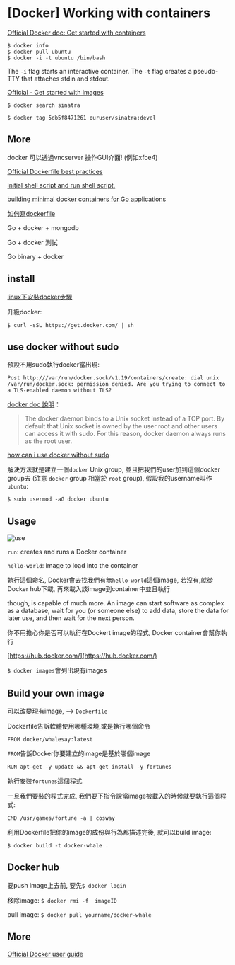 # [Docker]  Working with containers 

[Official Docker doc: Get started with containers](https://docs.docker.com/articles/basics/)

```
$ docker info
$ docker pull ubuntu
$ docker -i -t ubuntu /bin/bash
```

The `-i` flag starts an interactive container. The `-t` flag creates a pseudo-TTY that attaches stdin and stdout.


[Official - Get started with images](https://docs.docker.com/userguide/dockerimages/)

`$ docker search sinatra`

`$ docker tag 5db5f8471261 ouruser/sinatra:devel`



## More

docker 可以透過vncserver 操作GUI介面! (例如xfce4)

[Official Dockerfile best practices](https://docs.docker.com/articles/dockerfile_best-practices/)

[initial shell script and run shell script.](https://gist.github.com/kvzhuang/8233907)

[building minimal docker containers for Go applications](https://blog.codeship.com/building-minimal-docker-containers-for-go-applications/)

[如何寫dockerfile](http://blog.tutum.co/2014/10/22/how-to-optimize-your-dockerfile/)

Go + docker + mongodb

Go + docker 測試

Go binary + docker


## install 

[linux下安裝docker步驟](http://docs.docker.com/linux/step_one/)

升級docker: 

```
$ curl -sSL https://get.docker.com/ | sh
```


## use docker without sudo

預設不用sudo執行docker當出現: 

```
Post http:///var/run/docker.sock/v1.19/containers/create: dial unix /var/run/docker.sock: permission denied. Are you trying to connect to a TLS-enabled daemon without TLS?
```

[docker doc 說明](https://docs.docker.com/installation/ubuntulinux/#giving-non-root-access)：

> The docker daemon binds to a Unix socket instead of a TCP port. By default that Unix socket is owned by the user root and other users can access it with sudo. For this reason, docker daemon always runs as the root user.

[how can i use docker without sudo](http://askubuntu.com/questions/477551/how-can-i-use-docker-without-sudo)

解決方法就是建立一個`docker` Unix group, 並且把我們的user加到這個docker group去 (注意 `docker` group 相當於 `root` group), 假設我的username叫作`ubuntu`: 

```
$ sudo usermod -aG docker ubuntu
```


## Usage 

![use](http://docs.docker.com/tutimg/container_explainer.png)

`run`: creates and runs a Docker container 

`hello-world`: image to load into the container

執行這個命名, Docker會去找我們有無`hello-world`這個image, 若沒有,就從Docker hub下載, 再來載入該image到container中並且執行

 though, is capable of much more. An image can start software as complex as a database, wait for you (or someone else) to add data, store the data for later use, and then wait for the next person.

你不用擔心你是否可以執行在Dockert image的程式, Docker container會幫你執行

[https://hub.docker.com/](https://hub.docker.com/)

`$ docker images`會列出現有images

## Build your own image

可以改變現有image, --> `Dockerfile`

Dockerfile告訴軟體使用哪種環境,或是執行哪個命令

```
FROM docker/whalesay:latest
```

`FROM`告訴Docker你要建立的image是基於哪個image

```
RUN apt-get -y update && apt-get install -y fortunes
```

執行安裝`fortunes`這個程式

一旦我們要裝的程式完成, 我們要下指令說當image被載入的時候就要執行這個程式: 

```
CMD /usr/games/fortune -a | cosway
```

利用Dockerfile把你的image的成份與行為都描述完後, 就可以build image: 

```
$ docker build -t docker-whale .
```

## Docker hub 

要push image上去前, 要先`$ docker login`


移除image: `$ docker rmi -f  imageID`

pull image: `$ docker pull yourname/docker-whale`


## More

[Official Docker user guide](http://docs.docker.com/userguide/)
